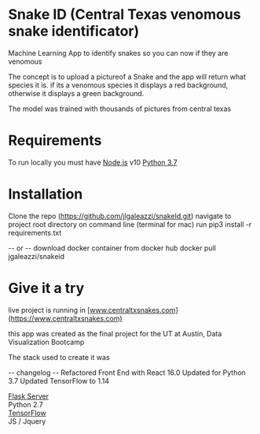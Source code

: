 # Snake ID  (Central Texas venomous snake identificator)
Machine Learning App to identify snakes so you can now if they are venomous

The concept is to upload a pictureof a Snake and the app will return what species it is. if its a venomous species it displays a red background, otherwise it displays a green background.

The model was trained with thousands of pictures from central texas


# Requirements

To run locally you must have [Node.js](https://nodejs.org/en/) v10 
[Python 3.7](https://www.python.org/downloads/release/python-370/)

# Installation
Clone the repo (https://github.com/jlgaleazzi/snakeId.git)
navigate to project root directory on command line (terminal for mac)
run pip3 install -r requirements.txt

-- or --
download docker container from docker hub
docker pull jgaleazzi/snakeid

# Give it a try
live project is running in [www.centraltxsnakes.com](https://www.centraltxsnakes.com)




this app was created as the final project for the UT at Austin, Data Visualization Bootcamp

The stack used to create it was

-- changelog --
Refactored Front End with React 16.0
Updated for Python 3.7
Updated TensorFlow to 1.14

[Flask Server](https://flask.palletsprojects.com/en/1.1.x/)\
Python 2.7\
[TensorFlow](https://www.tensorflow.org/)\
JS / Jquery

